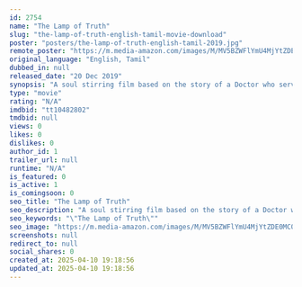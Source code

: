 ```yaml
---
id: 2754
name: "The Lamp of Truth"
slug: "the-lamp-of-truth-english-tamil-movie-download"
poster: "posters/the-lamp-of-truth-english-tamil-2019.jpg"
remote_poster: "https://m.media-amazon.com/images/M/MV5BZWFlYmU4MjYtZDE0MC00YTU2LTk0NDMtMGFkZmFiZTVmZGFhXkEyXkFqcGdeQXVyMTA0MzYxMTY5._V1_SX300.jpg"
original_language: "English, Tamil"
dubbed_in: null
released_date: "20 Dec 2019"
synopsis: "A soul stirring film based on the story of a Doctor who served in the killing field of Sri Lanka."
type: "movie"
rating: "N/A"
imdbid: "tt10482802"
tmdbid: null
views: 0
likes: 0
dislikes: 0
author_id: 1
trailer_url: null
runtime: "N/A"
is_featured: 0
is_active: 1
is_comingsoon: 0
seo_title: "The Lamp of Truth"
seo_description: "A soul stirring film based on the story of a Doctor who served in the killing field of Sri Lanka."
seo_keywords: "\"The Lamp of Truth\""
seo_image: "https://m.media-amazon.com/images/M/MV5BZWFlYmU4MjYtZDE0MC00YTU2LTk0NDMtMGFkZmFiZTVmZGFhXkEyXkFqcGdeQXVyMTA0MzYxMTY5._V1_SX300.jpg"
screenshots: null
redirect_to: null
social_shares: 0
created_at: 2025-04-10 19:18:56
updated_at: 2025-04-10 19:18:56
---
```


